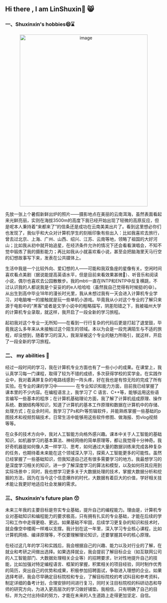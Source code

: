 ## Hi there , I am LinShuxin👋 😸
### 一、Shuxinxin's hobbies😄⌛
<div align="center">
<img width="411" height="551" alt="image" src="https://github.com/user-attachments/assets/7ec70c1d-0b29-4ddc-b161-744f25c8bcc6" />
</div>

   先放一张上个暑假新鲜出炉的照片——摄影地点在美丽的云南洱海，虽然表面看起来光鲜亮丽，实则在海拔3500m的高度下我已经开始出现了轻微的高原反应，但是呢本人秉持着“来都来了”的信条还是成功在云南美美出片了。看到这里想必你们也发现了，我似乎和大众对计算机学生的刻板印象有些出入：比如我喜欢去旅行，曾去过北京、上海、广州、山西、绍兴、江苏、云南等地，领略了祖国的大好河山；比如我从初中就开始追星，在经济条件允许的情况下还会看看演唱会，不知不觉中锻炼了我的摄影能力；再比如我从小就喜欢看小说，甚至会把脑海里天马行空的幻想故事写下来，发表在公共媒体上。

生活中我是一个比较外向、爱幻想的人——可能和我双鱼座的星像有关。空闲时间喜欢看点美剧（据说能提高英语水平，但是目前来看效果甚微🤔）、听音乐和阅读小说，偶尔也喜欢去公园散散步。我的mbti一直在INTP和ENTP中反复横跳，不过认识我的人都说我是个妥妥的的e人哈哈哈（虽然我自己觉得有时候挺i的😄）。从出生到高中毕业18年的漫长时光里，我从未想过我有一天会进入计算机专业学习，对电脑唯一的接触就是玩一些单机小游戏。毕竟我从小对这个专业的了解只来源于电影中的“黑客”或者是文学小说中的粗略描写，阴差阳错之下，我被福州大学的计算机专业录取，就这样，我开启了一段全新的学习旅程。

起初我对这个专业一无所知——在看到一行行复杂的代码后更是打起了退堂鼓，毕竟我这么多年来从未接触过这个陌生的领域。本以为会是一段充满陌生与不适的旅程，却没想到，随着学习的深入，我渐渐被这个专业的魅力所吸引，就这样，开启了一段全新的学习旅程。

### 二、 my abilities  🥰
   经过一段时间的学习，我在计算机专业方面也有了一些小小的成果。在课堂上，我认真学习每一门课程，取得了较为不错的成绩，多次获得学校的奖学金。在实践作业中，我对着满屏复杂的电路线感到一阵头疼，好在我也是有惊无险的完成了所有实验​。在专业的课的学习中————
在专业知识和能力方面，目前我已经掌握了课本里的不少内容。在编程语言上，我学习了 C 语言、C++等，能够运用这些语言编写一些基本的程序；在计算机基础理论方面，我了解了计算机组成原理、操作系统、数据结构等知识，知道了计算机的基本工作原理和数据在计算机中的存储、处理方式；在业余时间，我学习了Ps和Pr等剪辑软件，并能熟练掌握一些基础的p图技术和视频剪辑技术，日常生活中能够用这些软件修图、做海报、剪vlog视频等等。

在众多的技术方向中，我对人工智能方向格外感兴趣。课本中关于人工智能的基础知识，如机器学习的基本算法、神经网络的简单原理等，都让我觉得十分神奇。我好奇机器是如何像人类一样学习、思考，如何通过大量的数据训练来完成各种复杂的任务，也期待着未来能在这个领域深入学习，探索人工智能更多的可能性。​
虽然已经掌握了一些基础知识，但我知道自己还有很多需要学习的地方。我最想学习的是深度学习相关的知识，进一步了解深度学习的算法和模型，以及如何将其应用到实际场景中；同时，我也想学习更多关于大数据处理的技术，掌握大数据分析和挖掘的方法，因为在当今这个信息爆炸的时代，大数据有着巨大的价值，学好相关技术能让我更好地适应社会发展的需求。

### 三、Shuxinxin's future plan 😙
未来三年我的主要目标是夯实专业基础，提升自己的编程能力。理由是，计算机专业对基础知识和编程能力的要求极高，只有拥有扎实的专业基础，才能在后续的学习和工作中走得更稳、更远。如果基础不牢固，后续学习更复杂的知识和技术时，就会像空中楼阁一样难以支撑。我计划在这一年里，深入学习专业核心课程，比如计算机网络、编译原理等，不仅要理解理论知识，还要掌握其中的核心原理。

在经过这几年的学习和实践后，我会根据自己的兴趣、能力以及对行业的了解，在就业和考研之间做出选择。如果选择就业，我会提前了解目标企业（如互联网公司的人工智能部门、大数据处理相关企业等）的招聘要求，针对性地提升自己的技能，比如加强对特定编程语言、框架的掌握，积累相关的项目经验，同时制作优秀的简历，突出自己的优势和成果，积极参加招聘面试，争取进入理想的企业。如果选择考研，我会尽早确定目标院校和专业，了解目标院校的考试科目和参考资料，制定详细的备考计划，合理安排时间进行复习，同时关注目标院校的科研动态和导师的研究方向，为进入更高层次的学习做好铺垫。我相信，只有明确了自己的目标，并为之付出持续的努力，才能在未来的人生道路上走得更加坚定、自信。
